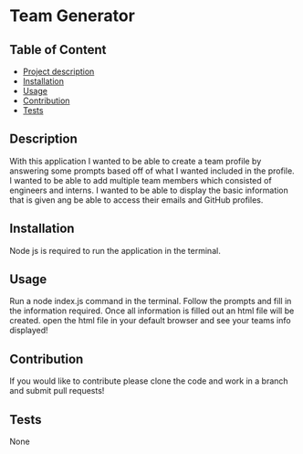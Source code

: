 

  # Team Generator
  

  ## Table of Content
  - [Project description](#Description)
  - [Installation](#Installation)
  - [Usage](#Usage)
  - [Contribution](#Contribution)
  - [Tests](#Test)
  

  ## Description
  With this application I wanted to be able to create a team profile by answering some prompts based off of what I wanted included in the profile. I wanted to be able to add multiple team members which consisted of engineers and interns. I wanted to be able to display the basic information that is given ang be able to access their emails and GitHub profiles. 

  ## Installation
  Node js is required to run the application in the terminal.

  ## Usage
  Run a node index.js command in the terminal. Follow the prompts and fill in the information required. Once all information is filled out an html file will be created. open the html file in your default browser and see your teams info displayed!

  ## Contribution
  If you would like to contribute please clone the code and work in a branch and submit pull requests!
  
  ## Tests
  None

  
   
